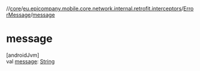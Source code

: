 //[core](../../../index.md)/[eu.epicompany.mobile.core.network.internal.retrofit.interceptors](../index.md)/[ErrorMessage](index.md)/[message](message.md)

# message

[androidJvm]\
val [message](message.md): [String](https://kotlinlang.org/api/latest/jvm/stdlib/kotlin/-string/index.html)
